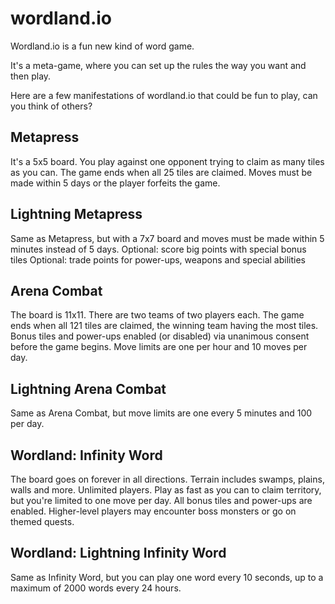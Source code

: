 # wordland.io

Wordland.io is a fun new kind of word game.

It's a meta-game, where you can set up the rules the way you want and then play.

Here are a few manifestations of wordland.io that could be fun to play, can you think of others? 

## Metapress
It's a 5x5 board.
You play against one opponent trying to claim as many tiles as you can.
The game ends when all 25 tiles are claimed.
Moves must be made within 5 days or the player forfeits the game.

## Lightning Metapress
Same as Metapress, but with a 7x7 board and moves must be made within 5 minutes instead of 5 days.
Optional: score big points with special bonus tiles
Optional: trade points for power-ups, weapons and special abilities

## Arena Combat
The board is 11x11.
There are two teams of two players each.
The game ends when all 121 tiles are claimed, the winning team having the most tiles.
Bonus tiles and power-ups enabled (or disabled) via unanimous consent before the game begins.
Move limits are one per hour and 10 moves per day.

## Lightning Arena Combat
Same as Arena Combat, but move limits are one every 5 minutes and 100 per day.

## Wordland: Infinity Word
The board goes on forever in all directions. Terrain includes swamps, plains, walls and more.
Unlimited players.
Play as fast as you can to claim territory, but you're limited to one move per day.
All bonus tiles and power-ups are enabled.
Higher-level players may encounter boss monsters or go on themed quests.

## Wordland: Lightning Infinity Word
Same as Infinity Word, but you can play one word every 10 seconds, up to a maximum of 2000 words every 24 hours.
